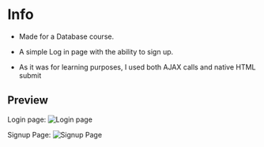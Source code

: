 <h1>Info</h1>
<ul>
    <li><p>Made for a Database course.</p></li>
    <li><p>A simple Log in page with the ability to sign up.</p></li>
    <li><p>As it was for learning purposes, I used both AJAX calls and native HTML submit</p></li>
</ul>

## Preview

Login page:
![Login page](https://i.imgur.com/CDv31CK.png)


Signup Page:
![Signup Page](https://i.imgur.com/q6BQqoR.png)
